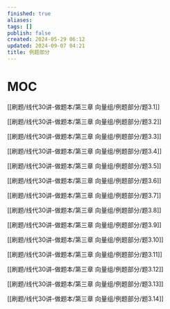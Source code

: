 ```yaml
---
finished: true
aliases: 
tags: []
publish: false
created: 2024-05-29 06:12
updated: 2024-09-07 04:21
title: 例题部分
---
```

# MOC
[[刷题/线代30讲-做题本/第三章 向量组/例题部分/题3.1]]

[[刷题/线代30讲-做题本/第三章 向量组/例题部分/题3.2]]

[[刷题/线代30讲-做题本/第三章 向量组/例题部分/题3.3]]

[[刷题/线代30讲-做题本/第三章 向量组/例题部分/题3.4]]

[[刷题/线代30讲-做题本/第三章 向量组/例题部分/题3.5]]

[[刷题/线代30讲-做题本/第三章 向量组/例题部分/题3.6]]

[[刷题/线代30讲-做题本/第三章 向量组/例题部分/题3.7]]

[[刷题/线代30讲-做题本/第三章 向量组/例题部分/题3.8]]

[[刷题/线代30讲-做题本/第三章 向量组/例题部分/题3.9]]

[[刷题/线代30讲-做题本/第三章 向量组/例题部分/题3.10]]

[[刷题/线代30讲-做题本/第三章 向量组/例题部分/题3.11]]

[[刷题/线代30讲-做题本/第三章 向量组/例题部分/题3.12]]

[[刷题/线代30讲-做题本/第三章 向量组/例题部分/题3.13]]

[[刷题/线代30讲-做题本/第三章 向量组/例题部分/题3.14]]